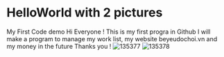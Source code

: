 # HelloWorld with 2 pictures
My First Code demo
Hi Everyone ! This is my first progra in Github
I will make a program to manage my work list, my website beyeudochoi.vn and my money in the future
Thanks you !
![135377](https://user-images.githubusercontent.com/12290803/127738073-910c02dd-23e6-4871-ba27-b10c4406969b.jpg)
![135378](https://user-images.githubusercontent.com/12290803/127738254-01704de0-c91e-46ce-ba0f-55112515ce4d.jpg)
